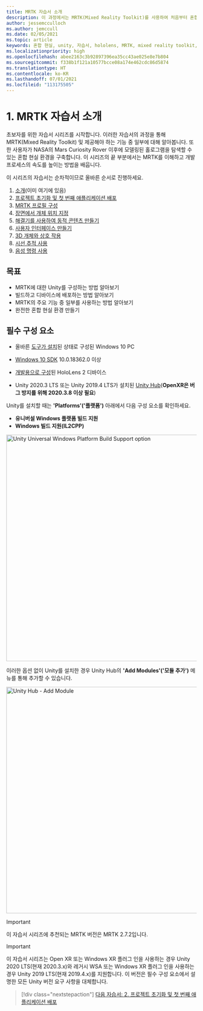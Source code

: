 ```yaml
---
title: MRTK 자습서 소개
description: 이 과정에서는 MRTK(Mixed Reality Toolkit)를 사용하여 처음부터 혼합 현실 애플리케이션을 만드는 방법을 보여줍니다.
author: jessemcculloch
ms.author: jemccull
ms.date: 02/05/2021
ms.topic: article
keywords: 혼합 현실, unity, 자습서, hololens, MRTK, mixed reality toolkit, solvers, 시선 추적, 음성 명령
ms.localizationpriority: high
ms.openlocfilehash: abee2163c3b92897396ea35cc43ae025e8e7b804
ms.sourcegitcommit: f338b1f121a10577bcce08a174e462cdc86d5874
ms.translationtype: HT
ms.contentlocale: ko-KR
ms.lasthandoff: 07/01/2021
ms.locfileid: "113175505"
---
```

# <a name="1-introduction-to-the-mrtk-tutorials"></a>1. MRTK 자습서 소개

초보자를 위한 자습서 시리즈를 시작합니다. 이러한 자습서의 과정을 통해 MRTK(Mixed Reality Toolkit) 및 제공해야 하는 기능 중 일부에 대해 알아봅니다. 또한 사용자가 NASA의 Mars Curiosity Rover 이후에 모델링된 홀로그램을 탐색할 수 있는 혼합 현실 환경을 구축합니다. 이 시리즈의 끝 부분에서는 MRTK를 이해하고 개발 프로세스의 속도를 높이는 방법을 배웁니다.

이 시리즈의 자습서는 순차적이므로 올바른 순서로 진행하세요.

1. [소개](mr-learning-base-01.md)(이미 여기에 있음)
2. [프로젝트 초기화 및 첫 번째 애플리케이션 배포](mr-learning-base-02.md)
3. [MRTK 프로필 구성](mr-learning-base-03.md)
4. [장면에서 개체 위치 지정](mr-learning-base-04.md)
5. [해결기를 사용하여 동적 콘텐츠 만들기](mr-learning-base-05.md)
6. [사용자 인터페이스 만들기](mr-learning-base-06.md)
7. [3D 개체와 상호 작용](mr-learning-base-07.md)
8. [시선 추적 사용](mr-learning-base-08.md)
9. [음성 명령 사용](mr-learning-base-09.md)

## <a name="objectives"></a>목표

* MRTK에 대한 Unity를 구성하는 방법 알아보기
* 빌드하고 디바이스에 배포하는 방법 알아보기
* MRTK의 주요 기능 중 일부를 사용하는 방법 알아보기
* 완전한 혼합 현실 환경 만들기

## <a name="prerequisites"></a>필수 구성 요소

* 올바른 [도구가 설치](../../install-the-tools.md)된 상태로 구성된 Windows 10 PC
* [Windows 10 SDK](https://developer.microsoft.com/windows/downloads/windows-10-sdk/) 10.0.18362.0 이상
* [개발용으로 구성](../../platform-capabilities-and-apis/using-visual-studio.md#enabling-developer-mode)된 HoloLens 2 디바이스

* Unity 2020.3 LTS 또는 Unity 2019.4 LTS가 설치된 <a href="https://docs.unity3d.com/Manual/GettingStartedInstallingHub.html" target="_blank">Unity Hub</a>(**OpenXR은 버그 방지를 위해 2020.3.8 이상 필요**)

Unity를 설치할 때는 **'Platforms'('플랫폼')** 아래에서 다음 구성 요소를 확인하세요.

* **유니버설 Windows 플랫폼 빌드 지원**
* **Windows 빌드 지원(IL2CPP)**

<img src="../../../develop/images/Unity_Install_Option_UWP.png" alt="Unity Universal Windows Platform Build Support option" width="600px">

이러한 옵션 없이 Unity를 설치한 경우 Unity Hub의 **'Add Modules'('모듈 추가')** 메뉴를 통해 추가할 수 있습니다.

<img src="../../../develop/images/Unity_Install_Option_UWP2.png" alt="Unity Hub - Add Module" width="600px">

> [!Important]
> 이 자습서 시리즈에 추천되는 MRTK 버전은 MRTK 2.7.2입니다.

> [!Important]
> 이 자습서 시리즈는 Open XR 또는 Windows XR 플러그 인을 사용하는 경우 Unity 2020 LTS(현재 2020.3.x)와 레거시 WSA 또는 Windows XR 플러그 인을 사용하는 경우 Unity 2019 LTS(현재 2019.4.x)를 지원합니다. 이 버전은 필수 구성 요소에서 설명한 모든 Unity 버전 요구 사항을 대체합니다.

> [!div class="nextstepaction"]
> [다음 자습서: 2. 프로젝트 초기화 및 첫 번째 애플리케이션 배포](mr-learning-base-02.md)
